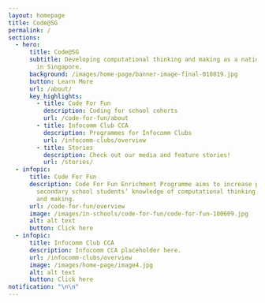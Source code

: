 ```yaml
---
layout: homepage
title: Code@SG
permalink: /
sections:
  - hero:
      title: Code@SG
      subtitle: Developing computational thinking and making as a national capability
        in Singapore.
      background: /images/home-page/banner-image-final-010819.jpg
      button: Learn More
      url: /about/
      key_highlights:
        - title: Code For Fun
          description: Coding for school cohorts
          url: /code-for-fun/about
        - title: Infocomm Club CCA
          description: Programmes for Infocomm Clubs
          url: /infocomm-clubs/overview
        - title: Stories
          description: Check out our media and feature stories!
          url: /stories/
  - infopic:
      title: Code For Fun
      description: Code For Fun Enrichment Programme aims to increase primary and
        secondary school students’ knowledge of computational thinking, coding
        and making.
      url: /code-for-fun/overview
      image: /images/in-schools/code-for-fun/code-for-fun-100609.jpg
      alt: alt text
      button: Click here
  - infopic:
      title: Infocomm Club CCA
      description: Infocomm CCA placeholder here.
      url: /infocomm-clubs/overview
      image: /images/home-page/image4.jpg
      alt: alt text
      button: Click here
notification: "\n\n"
---
```

